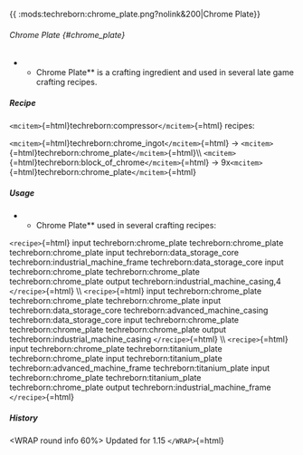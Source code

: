 {{ :mods:techreborn:chrome_plate.png?nolink&200\|Chrome Plate}}

###### Chrome Plate {#chrome_plate}

-   -   Chrome Plate\*\* is a crafting ingredient and used in several
        late game crafting recipes.

##### Recipe

`<mcitem>`{=html}techreborn:compressor`</mcitem>`{=html} recipes:

`<mcitem>`{=html}techreborn:chrome_ingot`</mcitem>`{=html} -\>
`<mcitem>`{=html}techreborn:chrome_plate`</mcitem>`{=html}\\\\
`<mcitem>`{=html}techreborn:block_of_chrome`</mcitem>`{=html} -\>
9x`<mcitem>`{=html}techreborn:chrome_plate`</mcitem>`{=html}

##### Usage

-   -   Chrome Plate\*\* used in several crafting recipes:

`<recipe>`{=html} input techreborn:chrome_plate techreborn:chrome_plate
techreborn:chrome_plate input techreborn:data_storage_core
techreborn:industrial_machine_frame techreborn:data_storage_core input
techreborn:chrome_plate techreborn:chrome_plate techreborn:chrome_plate
output techreborn:industrial_machine_casing,4 `</recipe>`{=html} \\\\
`<recipe>`{=html} input techreborn:chrome_plate techreborn:chrome_plate
techreborn:chrome_plate input techreborn:data_storage_core
techreborn:advanced_machine_casing techreborn:data_storage_core input
techreborn:chrome_plate techreborn:chrome_plate techreborn:chrome_plate
output techreborn:industrial_machine_casing `</recipe>`{=html} \\\\
`<recipe>`{=html} input techreborn:chrome_plate
techreborn:titanium_plate techreborn:chrome_plate input
techreborn:titanium_plate techreborn:advanced_machine_frame
techreborn:titanium_plate input techreborn:chrome_plate
techreborn:titanium_plate techreborn:chrome_plate output
techreborn:industrial_machine_frame `</recipe>`{=html}

##### History

\<WRAP round info 60%\> Updated for 1.15 `</WRAP>`{=html}
